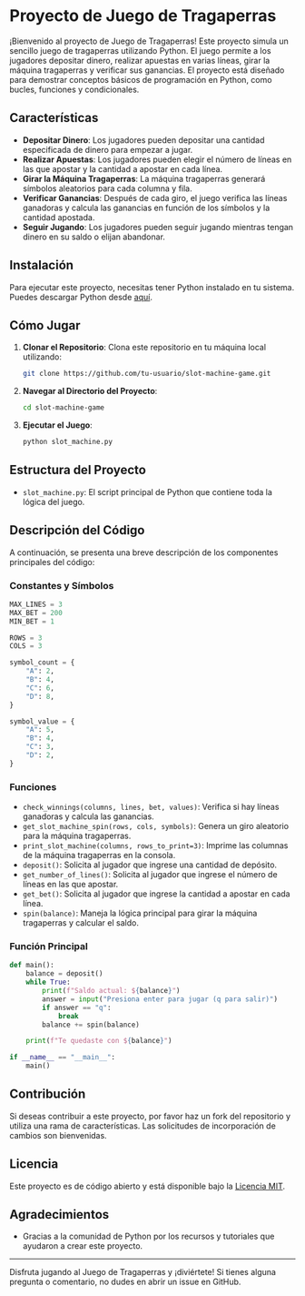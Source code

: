 # Proyecto de Juego de Tragaperras

¡Bienvenido al proyecto de Juego de Tragaperras! Este proyecto simula un sencillo juego de tragaperras utilizando Python. El juego permite a los jugadores depositar dinero, realizar apuestas en varias líneas, girar la máquina tragaperras y verificar sus ganancias. El proyecto está diseñado para demostrar conceptos básicos de programación en Python, como bucles, funciones y condicionales.

## Características

- **Depositar Dinero**: Los jugadores pueden depositar una cantidad especificada de dinero para empezar a jugar.
- **Realizar Apuestas**: Los jugadores pueden elegir el número de líneas en las que apostar y la cantidad a apostar en cada línea.
- **Girar la Máquina Tragaperras**: La máquina tragaperras generará símbolos aleatorios para cada columna y fila.
- **Verificar Ganancias**: Después de cada giro, el juego verifica las líneas ganadoras y calcula las ganancias en función de los símbolos y la cantidad apostada.
- **Seguir Jugando**: Los jugadores pueden seguir jugando mientras tengan dinero en su saldo o elijan abandonar.

## Instalación

Para ejecutar este proyecto, necesitas tener Python instalado en tu sistema. Puedes descargar Python desde [aquí](https://www.python.org/downloads/).

## Cómo Jugar

1. **Clonar el Repositorio**: Clona este repositorio en tu máquina local utilizando:
    ```bash
    git clone https://github.com/tu-usuario/slot-machine-game.git
    ```

2. **Navegar al Directorio del Proyecto**: 
    ```bash
    cd slot-machine-game
    ```

3. **Ejecutar el Juego**:
    ```bash
    python slot_machine.py
    ```

## Estructura del Proyecto

- `slot_machine.py`: El script principal de Python que contiene toda la lógica del juego.

## Descripción del Código

A continuación, se presenta una breve descripción de los componentes principales del código:

### Constantes y Símbolos

```python
MAX_LINES = 3
MAX_BET = 200
MIN_BET = 1

ROWS = 3
COLS = 3

symbol_count = {
    "A": 2,
    "B": 4,
    "C": 6,
    "D": 8,
}

symbol_value = {
    "A": 5,
    "B": 4,
    "C": 3,
    "D": 2,
}
```

### Funciones

- `check_winnings(columns, lines, bet, values)`: Verifica si hay líneas ganadoras y calcula las ganancias.
- `get_slot_machine_spin(rows, cols, symbols)`: Genera un giro aleatorio para la máquina tragaperras.
- `print_slot_machine(columns, rows_to_print=3)`: Imprime las columnas de la máquina tragaperras en la consola.
- `deposit()`: Solicita al jugador que ingrese una cantidad de depósito.
- `get_number_of_lines()`: Solicita al jugador que ingrese el número de líneas en las que apostar.
- `get_bet()`: Solicita al jugador que ingrese la cantidad a apostar en cada línea.
- `spin(balance)`: Maneja la lógica principal para girar la máquina tragaperras y calcular el saldo.

### Función Principal

```python
def main():
    balance = deposit()
    while True:
        print(f"Saldo actual: ${balance}")
        answer = input("Presiona enter para jugar (q para salir)")
        if answer == "q":
            break
        balance += spin(balance)

    print(f"Te quedaste con ${balance}")

if __name__ == "__main__":
    main()
```

## Contribución

Si deseas contribuir a este proyecto, por favor haz un fork del repositorio y utiliza una rama de características. Las solicitudes de incorporación de cambios son bienvenidas.

## Licencia

Este proyecto es de código abierto y está disponible bajo la [Licencia MIT](LICENSE).

## Agradecimientos

- Gracias a la comunidad de Python por los recursos y tutoriales que ayudaron a crear este proyecto.

---

Disfruta jugando al Juego de Tragaperras y ¡diviértete! Si tienes alguna pregunta o comentario, no dudes en abrir un issue en GitHub.
